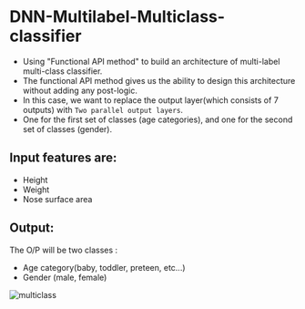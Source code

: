 # DNN-Multilabel-Multiclass-classifier
- Using "Functional API method" to build an architecture of multi-label multi-class classifier.
- The functional API method gives us the ability to design this architecture without adding any post-logic.
- In this case, we want to replace the output layer(which consists of 7 outputs) with `Two parallel output layers`.
- One for the first set of classes (age categories), and one for the second set of classes (gender).

## Input features are:
- Height
- Weight
- Nose surface area

## Output:
The O/P will be two classes :
- Age category(baby, toddler, preteen, etc...)
- Gender (male, female)

![multiclass](https://user-images.githubusercontent.com/59202700/206857063-6cf753ea-80d7-4f11-8da7-07046bd01549.jpeg)
